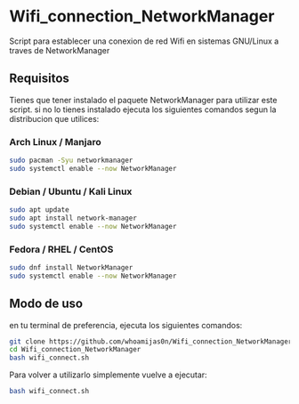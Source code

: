 # Wifi_connection_NetworkManager
Script para establecer una conexion de red Wifi en sistemas GNU/Linux a traves de NetworkManager
## Requisitos
Tienes que tener instalado el paquete NetworkManager para utilizar este script.
si no lo tienes instalado ejecuta los siguientes comandos segun la distribucion que utilices:
### Arch Linux / Manjaro
```bash
sudo pacman -Syu networkmanager
sudo systemctl enable --now NetworkManager
```
### Debian / Ubuntu / Kali Linux
```bash
sudo apt update
sudo apt install network-manager
sudo systemctl enable --now NetworkManager
```
### Fedora / RHEL / CentOS
```bash
sudo dnf install NetworkManager
sudo systemctl enable --now NetworkManager
```
## Modo de uso
en tu terminal de preferencia, ejecuta los siguientes comandos:
```bash
git clone https://github.com/whoamijas0n/Wifi_connection_NetworkManager
cd Wifi_connection_NetworkManager
bash wifi_connect.sh
```
Para volver a utilizarlo simplemente vuelve a ejecutar:
```bash
bash wifi_connect.sh
```





